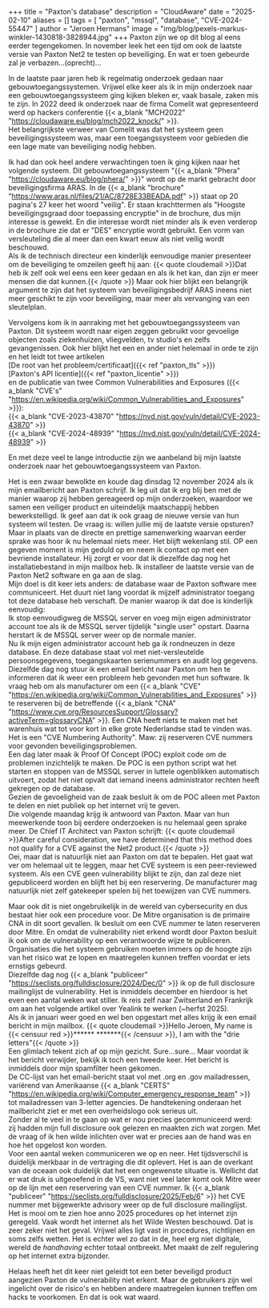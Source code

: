 +++
title = "Paxton's database"
description = "CloudAware"
date = "2025-02-10"
aliases = []
tags = [
    "paxton", "mssql", "database", "CVE-2024-55447"
]
author = "Jeroen Hermans"
image = "img/blog/pexels-markus-winkler-1430818-3828944.jpg"
+++
Paxton zijn we op dit blog al eens eerder tegengekomen. In november leek het een tijd om ook de laatste versie van
Paxton Net2 te testen op beveiliging. En wat er toen gebeurde zal je verbazen...(oprecht)...
<!--more-->
In de laatste paar jaren heb ik regelmatig onderzoek gedaan naar gebouwtoegangssystemen. Vrijwel elke keer als ik in mijn onderzoek naar een gebouwtoegangssysteem ging kijken bleken er, vaak basale, zaken mis te zijn.   In 2022 deed ik onderzoek naar de firma Comelit wat gepresenteerd werd op hackers conferentie {{< a_blank "MCH2022" "https://cloudaware.eu/blog/mch2022_knock/" >}}.  
Het belangrijkste verweer van Comelit was dat het systeem geen beveiligingssysteem was, maar een toegangssysteem voor gebieden die een lage mate van beveiliging nodig hebben.  

Ik had dan ook heel andere verwachtingen toen ik ging kijken naar het volgende systeem. Dit gebouwtoegangssysteem "{{< a_blank "Phera" "https://cloudaware.eu/blog/phera/" >}}" wordt op de markt gebracht door beveiligingsfirma ARAS.
In de {{< a_blank "brochure" "https://www.aras.nl/files/21/AC/8728E33BEADA.pdf" >}} staat op 20 pagina's 27 keer het woord "veilig". Er staan krachttermen als "Hoogste beveiligingsgraad door toepassing encryptie" in de brochure, dus mijn interesse is gewekt. En die interesse wordt niet minder als ik even verderop in de brochure zie dat er "DES" encryptie wordt gebruikt. Een vorm van versleuteling die al meer dan een kwart eeuw als niet veilig wordt beschouwd.  
Als ik de technisch directeur een kinderlijk eenvoudige manier presenteer om de beveiliging te omzeilen geeft hij aan:
{{< quote cloudemail >}}Dat heb ik zelf ook wel eens een keer gedaan en als ik het kan, dan zijn er meer mensen die dat kunnen.{{< /quote >}}
Maar ook hier blijkt een belangrijk argument te zijn dat het systeem van beveiligingsbedrijf ARAS ineens niet meer geschikt te zijn voor beveiliging, maar meer als vervanging van een sleutelplan.  

Vervolgens kom ik in aanraking met het gebouwtoegangssysteem van Paxton. Dit systeem wordt naar eigen zeggen gebruikt voor gevoelige objecten zoals ziekenhuizen, vliegvelden, tv studio's en zelfs gevangenissen. Ook hier blijkt het een en ander niet helemaal in orde te zijn en het leidt tot twee artikelen  
[De root van het probleem/certificaat]({{< ref "paxton_tls" >}})  
[Paxton's API licentie]({{< ref "paxton_licentie" >}})  
en de publicatie van twee Common Vulnerabilities and Exposures ({{< a_blank "CVE's" "https://en.wikipedia.org/wiki/Common_Vulnerabilities_and_Exposures" >}}):  
{{< a_blank "CVE-2023-43870" "https://nvd.nist.gov/vuln/detail/CVE-2023-43870" >}}  
{{< a_blank "CVE-2024-48939" "https://nvd.nist.gov/vuln/detail/CVE-2024-48939" >}}  

En met deze veel te lange introductie zijn we aanbeland bij mijn laatste onderzoek naar het gebouwtoegangssysteem van Paxton.

Het is een zwaar bewolkte en koude dag dinsdag 12 november 2024 als ik mijn emailbericht aan Paxton schrijf.
Ik leg uit dat ik erg blij ben met de manier waarop zij hebben gereageerd op mijn onderzoeken, waardoor we samen een veiliger product en uiteindelijk maatschappij hebben bewerkstelligd.
Ik geef aan dat ik ook graag de nieuwe versie van hun systeem wil testen. De vraag is: willen jullie mij de laatste versie opsturen?  
Maar in plaats van de directe en prettige samenwerking waarvan eerder sprake was hoor ik nu helemaal niets meer. Het blijft wekenlang stil. OP een gegeven moment is mijn geduld op en neem ik contact op met een bevriende installateur. Hij zorgt er voor dat ik diezelfde dag nog het installatiebestand in mijn mailbox heb. Ik installeer de laatste versie van de Paxton Net2 software en ga aan de slag.  
Mijn doel is dit keer iets anders: de database waar de Paxton software mee communiceert. Het duurt niet lang voordat ik mijzelf administrator toegang tot deze database heb verschaft. De manier waarop ik dat doe is kinderlijk eenvoudig:  
Ik stop eenvoudigweg de MSSQL server en voeg mijn eigen administrator account toe als ik de MSSQL server tijdelijk "single user" opstart. Daarna herstart ik de MSSQL server weer op de normale manier.  
Nu ik mijn eigen administrator account heb ga ik rondneuzen in deze database. En deze database staat vol met niet-versleutelde persoonsgegevens, toegangskaarten serienummers en audit log gegevens.  
Diezelfde dag nog stuur ik een email bericht naar Paxton om hen te informeren dat ik weer een probleem heb gevonden met hun software. Ik vraag heb om als manufacturer om een 
{{< a_blank "CVE" "https://en.wikipedia.org/wiki/Common_Vulnerabilities_and_Exposures" >}}  te reserveren bij de betreffende {{< a_blank "CNA" "https://www.cve.org/ResourcesSupport/Glossary?activeTerm=glossaryCNA" >}}. Een CNA heeft niets te maken met het warenhuis wat tot voor kort in elke grote Nederlandse stad te vinden was. Het is een "CVE Numbering Authority". Maw: zij reserveren CVE nummers voor gevonden beveiligingsproblemen.  
Een dag later maak ik Proof Of Concept (POC) exploit code om de problemen inzichtelijk te maken. De POC is een python script wat het starten en stoppen van de MSSQL server in luttele ogenblikken automatisch uitvoert, zodat het niet opvalt dat iemand ineens administrator rechten heeft gekregen op de database.  
Gezien de gevoeligheid van de zaak besluit ik om de POC alleen met Paxton te delen en niet publiek op het internet vrij te geven.  
Die volgende maandag krijg ik antwoord van Paxton. Maar van hun meewerkende toon bij eerdere onderzoeken is nu helemaal geen sprake meer. De Chief IT Architect van Paxton schrijft:
{{< quote cloudemail >}}After careful consideration, we have determined that this method does not qualify for a CVE against the Net2 product.{{< /quote >}}  
Oei, maar dat is natuurlijk niet aan Paxton om dat te bepalen. Het gaat wat ver om helemaal uit te leggen, maar het CVE systeem is een peer-reviewed systeem. Als een CVE geen vulnerability blijkt te zijn, dan zal deze niet gepubliceerd worden en blijft het bij een reservering. De manufacturer mag natuurlijk niet zelf gatekeeper spelen bij het toewijzen van CVE nummers.  

Maar ook dit is niet ongebruikelijk in de wereld van cybersecurity en dus bestaat hier ook een procedure voor. De Mitre organisation is de primaire CNA in dit soort gevallen. Ik besluit om een CVE nummer te laten reserveren door Mitre. En omdat de vulnerability niet erkend wordt door Paxton besluit ik ook om de vulnerability op een verantwoorde wijze te publiceren. Organisaties die het systeem gebruiken moeten immers op de hoogte zijn van het risico wat ze lopen en maatregelen kunnen treffen voordat er iets ernstigs gebeurd.  
Diezelfde dag nog {{< a_blank "publiceer" "https://seclists.org/fulldisclosure/2024/Dec/0" >}}  ik op de full disclosure mailinglijst de vulnerability. Het is inmiddels december en hierdoor is het even een aantal weken wat stiller. Ik reis zelf naar Zwitserland en Frankrijk om aan het volgende artikel over Yealink te werken (~herfst 2025).  
Als ik in januari weer goed en wel ben opgestart met alles krijg ik een email bericht in mijn mailbox.
{{< quote cloudemail >}}Hello Jeroen,
My name is {{< censuur red >}}****** *******{{< /censuur >}}, I am with the "drie letters"{{< /quote >}}  
Een glimlach tekent zich af op mijn gezicht. Sure...sure... Maar voordat ik het bericht verwijder, bekijk ik toch een tweede keer. Het bericht is inmiddels door mijn spamfilter heen gekomen.  
De CC-lijst van het email-bericht staat vol met .org en .gov mailadressen, variërend van Amerikaanse {{< a_blank "CERTS" "https://en.wikipedia.org/wiki/Computer_emergency_response_team" >}} tot mailadressen van 3-letter agencies. De handtekening onderaan het mailbericht ziet er met een overheidslogo ook serieus uit.  
Zonder al te veel in te gaan op wat er nou precies gecommuniceerd werd: zij hadden mijn full disclosure ook gelezen en maakten zich wat zorgen. Met de vraag of ik hen wilde inlichten over wat er precies aan de hand was en hoe het opgelost kon worden.  
Voor een aantal weken communiceren we op en neer. Het tijdsverschil is duidelijk merkbaar in de vertraging die dit oplevert. Het is aan de overkant van de oceaan ook duidelijk dat het een ongewenste situatie is. Wellicht dat er wat druk is uitgeoefend in de VS, want niet veel later komt ook Mitre weer op de lijn met een reservering van een CVE nummer. Ik {{< a_blank "publiceer" "https://seclists.org/fulldisclosure/2025/Feb/6" >}} het CVE nummer met bijgewerkte advisory weer op de full disclosure mailinglijst.  
Het is mooi om te zien hoe anno 2025 procedures op het internet zijn geregeld. Vaak wordt het internet als het Wilde Westen beschouwd. Dat is zeer zeker niet het geval. Vrijwel alles ligt vast in procedures, richtlijnen en soms zelfs wetten. Het is echter wel zo dat in de, heel erg niet digitale, wereld de *handhaving* echter totaal ontbreekt. Met maakt de zelf regulering op het internet extra bijzonder.  

Helaas heeft het dit keer niet geleidt tot een beter beveiligd product aangezien Paxton de vulnerability niet erkent. Maar de gebruikers zijn wel ingelicht over de risico's en hebben andere maatregelen kunnen treffen om hacks te voorkomen. En dat is ook wat waard.

